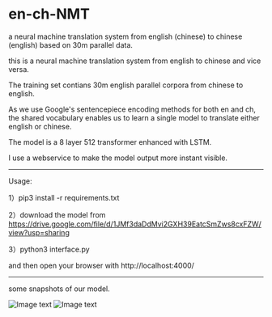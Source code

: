 # en-ch-NMT
a neural machine translation system from english (chinese) to chinese (english) based on 30m parallel data.

this is a neural machine translation system from english to chinese and vice versa. 

The training set contians 30m english parallel corpora from chinese to english.

As we use Google's sentencepiece encoding methods for both en and ch, the shared vocabulary enables us to learn a single model to translate either english or chinese.

The model is a 8 layer 512 transformer enhanced with LSTM.

I use a webservice to make the model output more instant visible.

------------------------
Usage:

1）pip3 install -r requirements.txt

2）download the model from  https://drive.google.com/file/d/1JMf3daDdMvi2GXH39EatcSmZws8cxFZW/view?usp=sharing

3）python3 interface.py

and then open your browser with http://localhost:4000/

---------------------------

some snapshots of our model.

![Image text](https://raw.githubusercontent.com/benywon/en-ch-NMT/master/WX20181216-111022%402x.png)
![Image text](https://raw.githubusercontent.com/benywon/en-ch-NMT/master/WX20181216-111101%402x.png)















